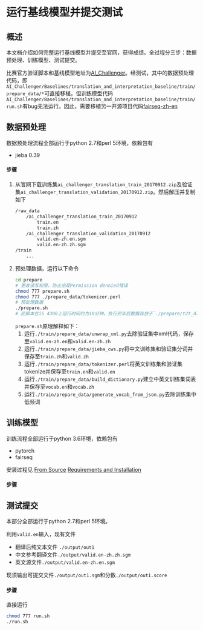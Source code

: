 # 运行基线模型并提交测试

## 概述

本文档介绍如何完整运行基线模型并提交至官网，获得成绩。全过程分三步：数据预处理、训练模型、测试提交。

比赛官方验证脚本和基线模型地址为[AI_Challenger](https://github.com/AIChallenger/AI_Challenger)。经测试，其中的数据预处理代码，即`AI_Challenger/Baselines/translation_and_interpretation_baseline/train/prepare_data/*`可直接移植。但训练模型代码`AI_Challenger/Baselines/translation_and_interpretation_baseline/train/run.sh`有bug无法运行。因此，需要移植另一开源项目代码[fairseq-zh-en](https://github.com/twairball/fairseq-zh-en)

## 数据预处理

数据预处理流程全部运行于python 2.7和perl 5环境，依赖包有

- jieba 0.39

#### 步骤

1. 从官网下载训练集`ai_challenger_translation_train_20170912.zip`及验证集`ai_challenger_translation_validation_20170912.zip`。然后解压并复制如下
    ```bash
    /raw_data
        /ai_challenger_translation_train_20170912
            train.en
            train.zh
        /ai_challenger_translation_validation_20170912
            valid.en-zh.en.sgm
            valid.en-zh.zh.sgm
    /train
        ...
    ```
1. 预处理数据，运行以下命令
    ```bash
    cd prepare
    # 更改读写权限，防止出现Permission dennied错误
    chmod 777 prepare.sh
    chmod 777 ./prepare_data/tokenizer.perl
    # 预处理数据
    ./prepare.sh
    # 此脚本在i5 4300上运行时间约为10分钟。执行完毕后数据存放于`./prepare/t2t_data`
    ```
    `prepare.sh`原理解释如下：
    1. 运行`./train/prepare_data/unwrap_xml.py`去除验证集中xml代码，保存至`valid.en-zh.en`和`valid.en-zh.zh`
    1. 运行`./train/prepare_data/jieba_cws.py`将中文训练集和验证集分词并保存至`train.zh`和`valid.zh`
    1. 运行`./train/prepare_data/tokenizer.perl`将英文训练集和验证集tokenize并保存至`train.en`和`valid.en`
    1. 运行`./train/prepare_data/build_dictionary.py`建立中英文训练集词表并保存至`vocab.en`和`vocab.zh`
    1. 运行`./train/prepare_data/generate_vocab_from_json.py`去除训练集中低频词

## 训练模型


训练流程全部运行于python 3.6环境，依赖包有

- pytorch
- fairseq

安装过程见
[From Source](https://github.com/pytorch/pytorch#from-source)
[Requirements and Installation](https://github.com/facebookresearch/fairseq-py#requirements-and-installation)

#### 步骤

## 测试提交

本部分全部运行于python 2.7和perl 5环境。

利用`valid.en`输入，现有文件

- 翻译后纯文本文件 `./output/out1`
- 中文参考翻译文件`./output/valid.en-zh.zh.sgm`
- 英文源文件`./output/valid.en-zh.en.sgm`

现须输出可提交文件`./output/out1.sgm`和分数`./output/out1.score`

#### 步骤

直接运行
```bash
chmod 777 run.sh
./run.sh
```